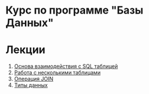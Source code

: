 # Курс по программе "Базы Данных"

# Лекции

1. [Основа взаимодействия с SQL таблицей](./Lessons/Lesson_1.md)
2. [Работа с несколькими таблицами](./Lessons/Lesson_2.md)
3. [Операция JOIN](./Lessons/Lesson_3.md)
3. [Типы данных](./Lessons/Lesson_4.md)
